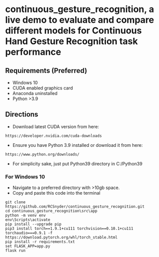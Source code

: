 
# continuous_gesture_recognition, a live demo to evaluate and compare different models for Continuous Hand Gesture Recognition task performance

## Requirements (Preferred)

- Windows 10
- CUDA enabled graphics card
- Anaconda uninstalled
- Python >3.9

## Directions

- Download latest CUDA version from here:

```
https://developer.nvidia.com/cuda-downloads
```

- Ensure you have Python 3.9 installed or download it from here:

```
https://www.python.org/downloads/
```

- For simplicity sake, just put Python39 directory in C:/Python39

### For Windows 10

- Navigate to a preferred directory with >10gb space.
- Copy and paste this code into the terminal


```
git clone https://github.com/RCSnyder/continuous_gesture_recognition.git
cd continuous_gesture_recognition\src\app
python -m venv env
env\Scripts\activate
pip install --upgrade pip
pip3 install torch==1.9.1+cu111 torchvision==0.10.1+cu111 torchaudio===0.9.1 -f https://download.pytorch.org/whl/torch_stable.html
pip install -r requirements.txt
set FLASK_APP=app.py
flask run

```
